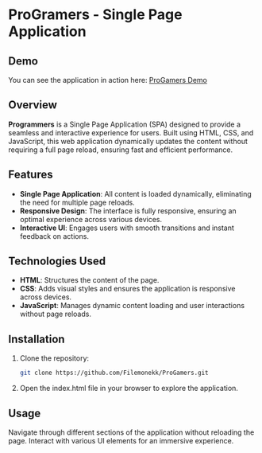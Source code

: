 # ProGramers - Single Page Application

## Demo
You can see the application in action here: [ProGamers Demo](https://filemonekk.github.io/ProGamers/)

## Overview
**Programmers** is a Single Page Application (SPA) designed to provide a seamless and interactive experience for users. Built using HTML, CSS, and JavaScript, this web application dynamically updates the content without requiring a full page reload, ensuring fast and efficient performance.

## Features
- **Single Page Application**: All content is loaded dynamically, eliminating the need for multiple page reloads.
- **Responsive Design**: The interface is fully responsive, ensuring an optimal experience across various devices.
- **Interactive UI**: Engages users with smooth transitions and instant feedback on actions.

## Technologies Used
- **HTML**: Structures the content of the page.
- **CSS**: Adds visual styles and ensures the application is responsive across devices.
- **JavaScript**: Manages dynamic content loading and user interactions without page reloads.

## Installation
1. Clone the repository:
   ```bash
   git clone https://github.com/Filemonekk/ProGamers.git
   ```
2.  Open the index.html file in your browser to explore the application.
   
## Usage
Navigate through different sections of the application without reloading the page.
Interact with various UI elements for an immersive experience.

